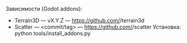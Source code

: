 Зависимости (Godot addons):
- Terrain3D — vX.Y.Z — https://github.com/<owner>/terrain3d
- Scatter — <commit/tag> — https://github.com/<owner>/scatter
Установка: python tools/install_addons.py
